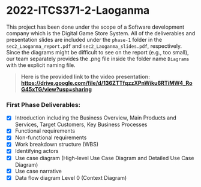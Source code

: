 # 2022-ITCS371-2-Laoganma

This project has been done under the scope of a Software development company which is the Digital Game Store System. All of the deliverables and presentation slides are included under the ```phase-1``` folder in the ```sec2_Laoganma_report.pdf``` and ```sec2_Laoganma_slides.pdf```, respectively. Since the diagrams might be difficult to see on the report (e.g., too small), our team separately provides the .png file inside the folder name ```Diagrams``` with the explicit naming file.

> **Here is the provided link to the video presentation: https://drive.google.com/file/d/136ZTTfqzzXPnWiku6RTiMW4_RoG45xTG/view?usp=sharing**

### First Phase Deliverables:
- [X] Introduction including the Business Overview, Main Products and Services, Target Customers, Key Business Processes
- [X] Functional requirements
- [X] Non-functional requirements
- [X] Work breakdown structure (WBS)
- [X] Identifying actors
- [X] Use case diagram (High-level Use Case Diagram and Detailed Use Case Diagram)
- [X] Use case narrative
- [X] Data flow diagram Level 0 (Context Diagram)
